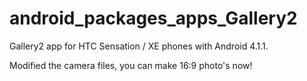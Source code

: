 android_packages_apps_Gallery2
==============================

Gallery2 app for HTC Sensation / XE phones with Android 4.1.1.

Modified the camera files, you can make 16:9 photo's now!